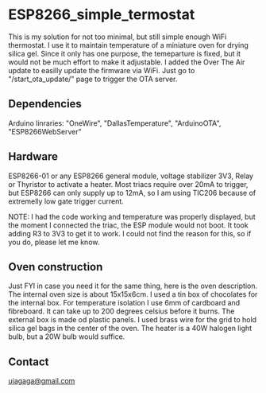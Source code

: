 # ESP8266_simple_termostat
This is my solution for not too minimal, but still simple enough WiFi thermostat. I use it to maintain temperature of a miniature oven for drying silica gel. Since it only has one purpose, the temeparture is fixed, but it would not be much effort to make it adjustable. I added the Over The Air update to easilly update the firmware via WiFi. Just go to "/start_ota_update/" page to trigger the OTA server.

## Dependencies 
Arduino linraries: "OneWire", "DallasTemperature", "ArduinoOTA", "ESP8266WebServer"

## Hardware
ESP8266-01 or any ESP8266 general module, voltage stabilizer 3V3, Relay or Thyristor to activate a heater. Most triacs require over 20mA to trigger, but ESP8266 can only supply up to 12mA, so I am using TIC206 because of extremelly low gate trigger current.

NOTE: I had the code working and temperature was properly displayed, but the moment I connected the triac, the ESP module would not boot. 
It took adding R3 to 3V3 to get it to work. I could not find the reason for this, so if you do, please let me know.

## Oven construction
Just FYI in case you need it for the same thing, here is the oven description. 
The internal oven size is about 15x15x6cm. I used a tin box of chocolates for the internal box. For temperature isolation I use 6mm of cardboard and fibreboard. It can take up to 200 degrees celsius before it burns. 
The external box is made od plastic panels. 
I used brass wire for the grid to hold silica gel bags in the center of the oven. 
The heater is a 40W halogen light bulb, but a 20W bulb would suffice.

## Contact
ujagaga@gmail.com
